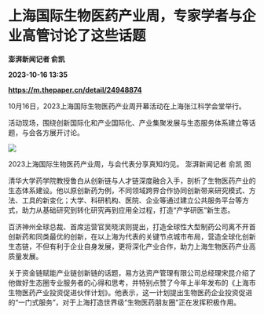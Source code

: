 # 上海国际生物医药产业周，专家学者与企业高管讨论了这些话题
**澎湃新闻记者 俞凯**

**2023-10-16 13:35**

**https://m.thepaper.cn/detail/24948874**

10月16日，2023上海国际生物医药产业周开幕活动在上海张江科学会堂举行。

活动现场，围绕创新国际化和产业国际化、产业集聚发展与生态服务体系建立等话题，与会各方展开讨论。

![](https://imagecloud.thepaper.cn/thepaper/image/274/320/488.JPG)

2023上海国际生物医药产业周，与会代表分享真知灼见。 澎湃新闻记者 俞凯 图

清华大学药学院教授鲁白从创新链与人才链深度融合入手，剖析了生物医药产业的生态体系建设。他以原创新药为例，不同领域跨界合作协同创新带来研究模式、方法、工具的新变化；大学、科研机构、医院、企业等通过建立公共服务平台等方式，助力从基础研究到转化研究再到应用全过程，打造“产学研医”新生态。

百济神州全球总裁、首席运营官吴晓滨则提出，打造全球性大型制药公司离不开首创新药和同类最优的创新，在以上海为代表的关键节点城市布局，营造全球化创新生态链，不但有利于企业自身发展，更将深化产业合作，助力上海生物医药产业高质量发展。

关于资金链赋能产业链创新链的话题，易方达资产管理有限公司总经理宋昆介绍了他做好生态圈专业服务者的心得和思考，并特别点赞了今年上半年发布的《上海市生物医药产业投资促进伙伴计划》。他表示，这一计划提出生物医药企业投资促进的“一门式服务”，对于上海打造世界级“生物医药朋友圈”正在发挥积极作用。